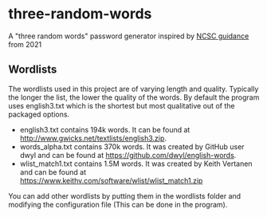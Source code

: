 # three-random-words
A "three random words" password generator inspired by [NCSC guidance](https://www.ncsc.gov.uk/collection/top-tips-for-staying-secure-online/three-random-words) from 2021

## Wordlists
The wordlists used in this project are of varying length and quality. Typically the longer the list, the lower the quality of the words. By default the program uses english3.txt which is the shortest but most qualitative out of the packaged options.

- english3.txt contains 194k words. It can be found at http://www.gwicks.net/textlists/english3.zip.
- words_alpha.txt contains 370k words. It was created by GitHub user dwyl and can be found at https://github.com/dwyl/english-words.
- wlist_match1.txt contains 1.5M words. It was created by Keith Vertanen and can be found at https://www.keithv.com/software/wlist/wlist_match1.zip

You can add other wordlists by putting them in the wordlists folder and modifying the configuration file (This can be done in the program).
